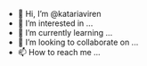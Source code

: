 - 👋 Hi, I’m @katariaviren
- 👀 I’m interested in ...
- 🌱 I’m currently learning ...
- 💞️ I’m looking to collaborate on ...
- 📫 How to reach me ...

<!---
katariaviren/katariaviren is a ✨ special ✨ repository because its `README.md` (this file) appears on your GitHub profile.
You can click the Preview link to take a look at your changes.
--->
